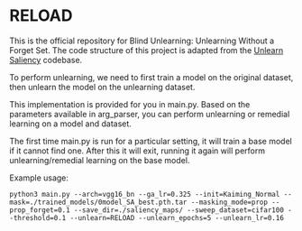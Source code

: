 # RELOAD
This is the official repository for Blind Unlearning: Unlearning Without a Forget Set. The code structure of this project is adapted from the [Unlearn Saliency](https://github.com/OPTML-Group/Unlearn-Saliency) codebase.

To perform unlearning, we need to first train a model on the original dataset, then unlearn the model on the unlearning dataset.

This implementation is provided for you in main.py. Based on the parameters available in arg_parser, you can perform unlearning or remedial learning on a model and dataset.

The first time main.py is run for a particular setting, it will train a base model if it cannot find one.
After this it will exit, running it again will perform unlearning/remedial learning on the base model.

Example usage:
```
python3 main.py --arch=vgg16_bn --ga_lr=0.325 --init=Kaiming_Normal --mask=./trained_models/0model_SA_best.pth.tar --masking_mode=prop --prop_forget=0.1 --save_dir=./saliency_maps/ --sweep_dataset=cifar100 --threshold=0.1 --unlearn=RELOAD --unlearn_epochs=5 --unlearn_lr=0.16
```